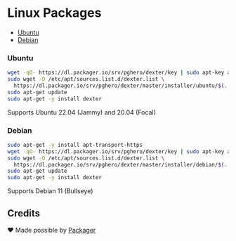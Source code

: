 # Linux Packages

- [Ubuntu](#ubuntu)
- [Debian](#debian)

### Ubuntu

```sh
wget -qO- https://dl.packager.io/srv/pghero/dexter/key | sudo apt-key add -
sudo wget -O /etc/apt/sources.list.d/dexter.list \
  https://dl.packager.io/srv/pghero/dexter/master/installer/ubuntu/$(. /etc/os-release && echo $VERSION_ID).repo
sudo apt-get update
sudo apt-get -y install dexter
```

Supports Ubuntu 22.04 (Jammy) and 20.04 (Focal)

### Debian

```sh
sudo apt-get -y install apt-transport-https
wget -qO- https://dl.packager.io/srv/pghero/dexter/key | sudo apt-key add -
sudo wget -O /etc/apt/sources.list.d/dexter.list \
  https://dl.packager.io/srv/pghero/dexter/master/installer/debian/$(. /etc/os-release && echo $VERSION_ID).repo
sudo apt-get update
sudo apt-get -y install dexter
```

Supports Debian 11 (Bullseye)

## Credits

:heart: Made possible by [Packager](https://packager.io/)
